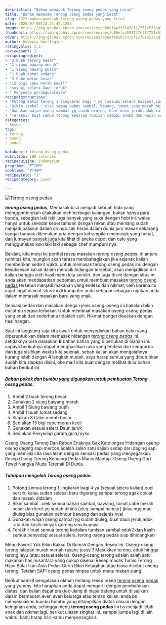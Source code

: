 ```yaml
---
description: "Bahan memasak Terong oseng pedas yang Lezat"
title: "Bahan memasak Terong oseng pedas yang Lezat"
slug: 1923-bahan-memasak-terong-oseng-pedas-yang-lezat
date: 2020-07-09T23:25:45.129Z
image: https://img-global.cpcdn.com/recipes/b56efaa593747cf1/751x532cq70/terong-oseng-pedas-foto-resep-utama.jpg
thumbnail: https://img-global.cpcdn.com/recipes/b56efaa593747cf1/751x532cq70/terong-oseng-pedas-foto-resep-utama.jpg
cover: https://img-global.cpcdn.com/recipes/b56efaa593747cf1/751x532cq70/terong-oseng-pedas-foto-resep-utama.jpg
author: Rebecca Harrington
ratingvalue: 3.3
reviewcount: 3
recipeingredient:
- "2 buah terong besar"
- "2 siung bawang merah"
- "1 Siung bawang putih"
- "1 buah tomat sedang"
- "3 Cabe merah besar"
- "15 bigi cabe merah kecil"
- "sesuai selera Daun jeruk"
- " Penyedap garamgularoyko"
recipeinstructions:
- "Potong semua terong 1 lingkaran bagi 4 ya (sesuai selera kalian),cuci bersih, kalau sudah selesai baru digoreng sampai terong agak coklat dan masak didalam"
- "Bikin sambal : ulek semua bahan sambal, bawang, tomat,cabe merah besar dan kecil yg sudah dihiris (uleg sampai hancur) (klau ngg mau diuleg bisa gunakan pehncur bawang dan sejenis nya)"
- "Gunakan wajan oseng sambal yg sudah diuleg, buat daun jeruk,aduk rata dan kasih minyak goreng secukupnya"
- "Terakhir buat semua terong kedalam tumisan sambal aduk2 dan kasih semua penyedap sesuai selera, terong oseng pedas siap dihidangkan"
categories:
- Resep
tags:
- terong
- oseng
- pedas

katakunci: terong oseng pedas 
nutrition: 189 calories
recipecuisine: Indonesian
preptime: "PT20M"
cooktime: "PT40M"
recipeyield: "1"
recipecategory: Lunch

---
```



![Terong oseng pedas](https://img-global.cpcdn.com/recipes/b56efaa593747cf1/751x532cq70/terong-oseng-pedas-foto-resep-utama.jpg)

<b><i>terong oseng pedas</i></b>, Memasak bisa menjadi sebuah hobi yang menggembirakan dilakukan oleh berbagai kalangan. bukan hanya para bunda, sebagian laki laki juga banyak yang suka dengan hobi ini. walau hanya untuk sekedar kebersamaan dengan rekan atau memang sudah menjadi passion dalam dirinya. tak heran dalam dunia juru masak sekarang sangat banyak ditemukan pria dengan ketrampilan memasak yang hebat, dan lumayan banyak juga kita lihat di aneka depot dan cafe yang menggunakan koki laki laki sebagai chef mumpuni nya.

Baiklah, kita mulai ke perihal resep masakan <i>terong oseng pedas</i>. di antara rutinitas kita, mungkin akan terasa membahagiakan jika sejenak kalian memberikan sedikit waktu untuk memasak terong oseng pedas ini. dengan kesuksesan kalian dalam meracik hidangan tersebut, akan menjadikan diri kalian bangga oleh hasil menu kita sendiri. dan juga disini dengan situs ini anda akan mendapatkan pedoman untuk membuat masakan <u>terong oseng pedas</u> tersebut menjadi makanan yang endess dan nikmat, oleh karena itu ingat ingat alamat situs ini di komputer anda sebagai sebagian rujukan anda dalam memasak masakan baru yang enak.

Sensasi pedas dari masakan dengan jenis oseng-oseng ini bakalan bikin mulutmu serasa terbakar. Untuk membuat masakan oseng-oseng pedas yang enak dan sederhana tidaklah sulit. Nikmat banget disajikan dengan nasi hangat.


Saat ini langsung saja kita awali untuk menyediakan bahan baku yang diperuntuk kan dalam memasak hidangan <u><i>terong oseng pedas</i></u> ini. setidaknya bisa disiapkan <b>8</b> bahan bahan yang diperlukan di olahan ini. supaya berikutnya dapat menghasilkan rasa yang endess dan sempurna. dan juga sisihkan waktu kita sejenak, sebab kalian akan mengolahnya kurang lebih dengan <b>4</b> langkah mudah. saya harap semua yang dibutuhkan sudah kita siapkan disini, oke mari kita buat dengan melihat dulu bahan bahan berikut ini.

<!--inarticleads1-->

##### Bahan pokok dan bumbu yang digunakan untuk pembuatan Terong oseng pedas:

1. Ambil 2 buah terong besar
1. Gunakan 2 siung bawang merah
1. Ambil 1 Siung bawang putih
1. Ambil 1 buah tomat sedang
1. Siapkan 3 Cabe merah besar
1. Sediakan 15 bigi cabe merah kecil
1. Gunakan sesuai selera Daun jeruk
1. Sediakan  Penyedap garam,gula,royko


Oseng Oseng Terong Dan Rebon Enaknya Gak Ketolongan Hidangan oseng-oseng daging sapi mercon adalah salah satu sajian sedap dari daging sapi yang memiliki cita rasa lezat dengan sensasi pedas yang menyegarkan. Resep Oseng Terong Kemangi Pedas Manis Mantap. Oseng Oseng Gori Tewel Nangka Muda Terenak Di Dunia. 

<!--inarticleads2-->

##### Tahapan mengolah Terong oseng pedas:

1. Potong semua terong 1 lingkaran bagi 4 ya (sesuai selera kalian),cuci bersih, kalau sudah selesai baru digoreng sampai terong agak coklat dan masak didalam
1. Bikin sambal : ulek semua bahan sambal, bawang, tomat,cabe merah besar dan kecil yg sudah dihiris (uleg sampai hancur) (klau ngg mau diuleg bisa gunakan pehncur bawang dan sejenis nya)
1. Gunakan wajan oseng sambal yg sudah diuleg, buat daun jeruk,aduk rata dan kasih minyak goreng secukupnya
1. Terakhir buat semua terong kedalam tumisan sambal aduk2 dan kasih semua penyedap sesuai selera, terong oseng pedas siap dihidangkan


Menu Favorit Yuk Bikin Bakso Di Rumah Dengan Resep Ini. Oseng-oseng terong lalapan murah meriah rasane josss!!! Masukkan terong, aduk hingga terong layu (atau sesuai selera). Oseng-oseng terong adalah salah satu makanan has nusantara yang cukup dikenal Resep masak Tumis Terong Hijau Bulat Ikan Asin Pedas Gurih Bikin Ketagihan atau biasa disebut oseng terong. Tetelan SAPI oseng pedas ninpas untuk menu makan siang. 

Berikut sedikit pengulasan olahan tentang resep resep <u>terong oseng pedas</u> yang yummy. kita harapkan anda dapat mengerti dengan pembahasan diatas, dan kalian dapat praktek ulang di masa datang untuk di sajikan dalam bermacam even even keluarga atau teman kalian. anda bs menyesuaikan bumbu bumbu yang ditampilkan diatas sesuai dengan keinginan anda, sehingga menu <b>terong oseng pedas</b> ini bs menjadi lebih enak dan nikmat lagi. berikut ulasan singkat ini, sampai jumpa lagi di lain waktu. kami harap hari kamu menyenangkan.
